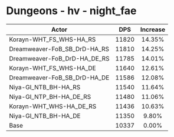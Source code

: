 # Dungeons - hv - night_fae
| Actor | DPS | Increase |
|---|:---:|:---:|
|Korayn-WHT_FS_WHS-HA_RS|11820|14.35%|
|Dreamweaver-FoB_SB_DrD-HA_RS|11810|14.25%|
|Dreamweaver-FoB_DrD-HA_DE_RS|11785|14.01%|
|Korayn-WHT_FS_WHS-HA_DE|11640|12.61%|
|Dreamweaver-FoB_SB_DrD-HA_DE|11586|12.08%|
|Niya-GI_NTB_BH-HA_RS|11540|11.64%|
|Niya-GI_NTP_BH-HA_DE_RS|11480|11.06%|
|Korayn-WHT_WHS-HA_DE_RS|11436|10.63%|
|Niya-GI_NTB_BH-HA_DE|11350|9.80%|
|Base|10337|0.00%|
